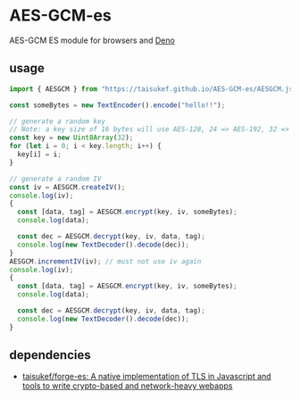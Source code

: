 # AES-GCM-es

AES-GCM ES module for browsers and [Deno](https://deno.land/)

## usage

```js
import { AESGCM } from "https://taisukef.github.io/AES-GCM-es/AESGCM.js";

const someBytes = new TextEncoder().encode("hello!!");

// generate a random key
// Note: a key size of 16 bytes will use AES-128, 24 => AES-192, 32 => AES-256
const key = new Uint8Array(32);
for (let i = 0; i < key.length; i++) {
  key[i] = i;
}

// generate a random IV
const iv = AESGCM.createIV();
console.log(iv);
{
  const [data, tag] = AESGCM.encrypt(key, iv, someBytes);
  console.log(data);

  const dec = AESGCM.decrypt(key, iv, data, tag);
  console.log(new TextDecoder().decode(dec));
}
AESGCM.incrementIV(iv); // must not use iv again
console.log(iv);
{
  const [data, tag] = AESGCM.encrypt(key, iv, someBytes);
  console.log(data);

  const dec = AESGCM.decrypt(key, iv, data, tag);
  console.log(new TextDecoder().decode(dec));
}
```

## dependencies

- [taisukef/forge-es: A native implementation of TLS in Javascript and tools to write crypto-based and network-heavy webapps](https://github.com/taisukef/forge-es/)
